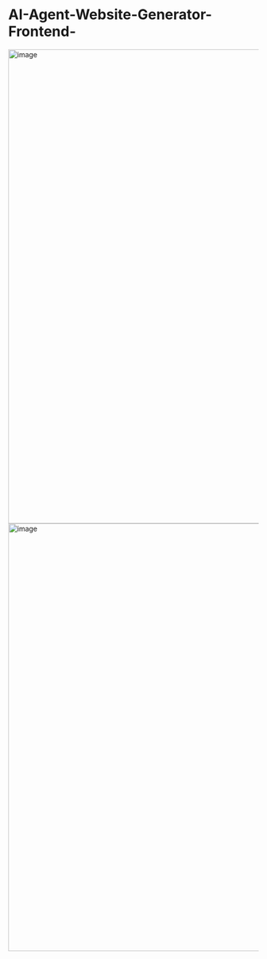 # AI-Agent-Website-Generator-Frontend-

<img width="1918" height="953" alt="image" src="https://github.com/user-attachments/assets/b41153d9-e039-413b-a954-b4dec9bb86f1" />



<img width="1918" height="860" alt="image" src="https://github.com/user-attachments/assets/3fcec8a7-7a52-42c1-ac82-8cfb34bb3302" />
